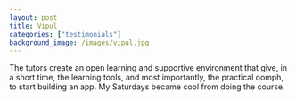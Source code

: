 ```yaml
---
layout: post
title: Vipul
categories: ["testimonials"]
background_image: /images/vipul.jpg
---
```


The tutors create an open learning and supportive environment that give, in a short time, the learning tools, and most importantly, the practical oomph, to start building an app. My Saturdays became cool from doing the course.